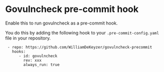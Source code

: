 # Govulncheck pre-commit hook

Enable this to run govulncheck as a pre-commit hook.

You do this by adding the following hook to your `.pre-commit-config.yaml` file in your repository.

```
 - repo: https://github.com/WilliamDeKeyzer/govulncheck-precommit
   hooks:
      - id: govulncheck
        rev: xxx
        always_run: true
```

